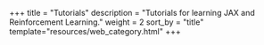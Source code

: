 +++
title = "Tutorials"
description = "Tutorials for learning JAX and Reinforcement Learning."
weight = 2
sort_by = "title"
template="resources/web_category.html"
+++